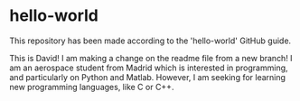 # hello-world
This repository has been made according to the 'hello-world' GitHub guide.

This is David! I am making a change on the readme file from a new branch! I am an aerospace student from Madrid which is interested in programming, and particularly on Python and Matlab. However, I am seeking for learning new programming languages, like C or C++.
